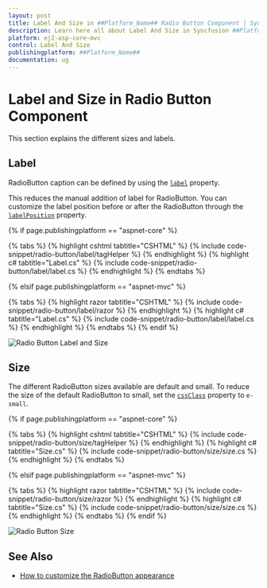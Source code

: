 ```yaml
---
layout: post
title: Label And Size in ##Platform_Name## Radio Button Component | Syncfusion
description: Learn here all about Label And Size in Syncfusion ##Platform_Name## Radio Button component of Syncfusion Essential JS 2 and more.
platform: ej2-asp-core-mvc
control: Label And Size
publishingplatform: ##Platform_Name##
documentation: ug
---
```



# Label and Size in Radio Button Component

This section explains the different sizes and labels.

## Label

RadioButton caption can be defined by using the [`label`](https://help.syncfusion.com/cr/aspnetcore-js2/Syncfusion.EJ2.Buttons.RadioButton.html#Syncfusion_EJ2_Buttons_RadioButton_Label) property.

This reduces the manual addition of label for RadioButton. You can customize the label position before or after the RadioButton through the [`labelPosition`](https://help.syncfusion.com/cr/aspnetcore-js2/Syncfusion.EJ2.Buttons.RadioButton.html#Syncfusion_EJ2_Buttons_RadioButton_LabelPosition) property.

{% if page.publishingplatform == "aspnet-core" %}

{% tabs %}
{% highlight cshtml tabtitle="CSHTML" %}
{% include code-snippet/radio-button/label/tagHelper %}
{% endhighlight %}
{% highlight c# tabtitle="Label.cs" %}
{% include code-snippet/radio-button/label/label.cs %}
{% endhighlight %}
{% endtabs %}

{% elsif page.publishingplatform == "aspnet-mvc" %}

{% tabs %}
{% highlight razor tabtitle="CSHTML" %}
{% include code-snippet/radio-button/label/razor %}
{% endhighlight %}
{% highlight c# tabtitle="Label.cs" %}
{% include code-snippet/radio-button/label/label.cs %}
{% endhighlight %}
{% endtabs %}
{% endif %}

![Radio Button Label and Size](images/radiobutton-label.png)

## Size

The different RadioButton sizes available are default and small. To reduce the size of the default RadioButton to small, set the [`cssClass`](https://help.syncfusion.com/cr/aspnetcore-js2/Syncfusion.EJ2.Buttons.RadioButton.html#Syncfusion_EJ2_Buttons_RadioButton_CssClass) property to `e-small`.

{% if page.publishingplatform == "aspnet-core" %}

{% tabs %}
{% highlight cshtml tabtitle="CSHTML" %}
{% include code-snippet/radio-button/size/tagHelper %}
{% endhighlight %}
{% highlight c# tabtitle="Size.cs" %}
{% include code-snippet/radio-button/size/size.cs %}
{% endhighlight %}
{% endtabs %}

{% elsif page.publishingplatform == "aspnet-mvc" %}

{% tabs %}
{% highlight razor tabtitle="CSHTML" %}
{% include code-snippet/radio-button/size/razor %}
{% endhighlight %}
{% highlight c# tabtitle="Size.cs" %}
{% include code-snippet/radio-button/size/size.cs %}
{% endhighlight %}
{% endtabs %}
{% endif %}

![Radio Button Size](images/radiobutton-size.png)

## See Also

* [How to customize the RadioButton appearance](./how-to/customize-radiobutton-appearance)
